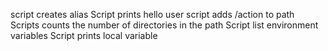 script creates alias
Script prints hello user
script adds /action to path
Scripts counts the number of directories in the path
Script list environment variables
Script prints local variable
